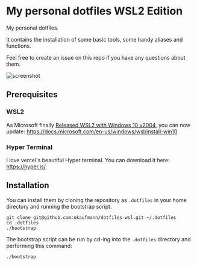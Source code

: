 # My personal dotfiles **WSL2 Edition**

My personal dotfiles.

It contains the installation of some basic tools, some handy aliases and functions.


Feel free to create an issue on this repo if you have any questions about them.

![screenshot](https://okaufmann.github.io/dotfiles-wsl/screenshot.png)

## Prerequisites

### WSL2

As Microsoft finally [Released WSL2 with Windows 10 v2004](https://devblogs.microsoft.com/commandline/wsl2-will-be-generally-available-in-windows-10-version-2004/), you can now update: https://docs.microsoft.com/en-us/windows/wsl/install-win10

### Hyper Terminal

I love vercel's beautiful Hyper terminal. You can download it here: https://hyper.is/

## Installation

You can install them by cloning the repository as `.dotfiles` in your home directory and running the bootstrap script.

    git clone git@github.com:okaufmann/dotfiles-wsl.git ~/.dotfiles
    cd .dotfiles
    ./bootstrap

The bootstrap script can be run by cd-ing into the `.dotfiles` directory and performing this command:

```bash
./bootstrap
```

